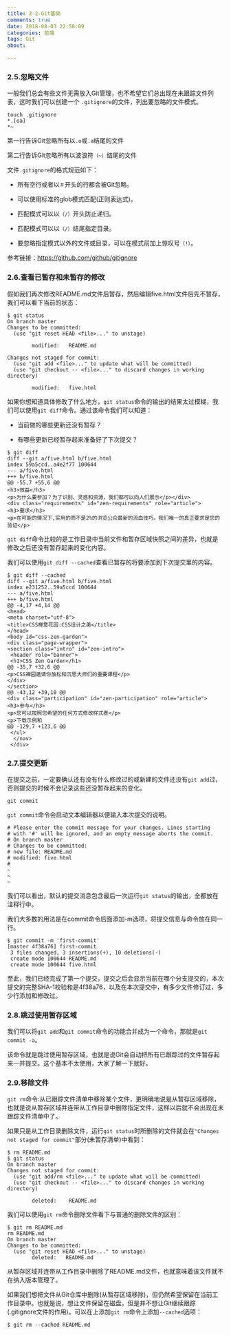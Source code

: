 ```yaml
---
title: 2-2-Git基础
comments: true
date: 2018-08-03 22:58:09
categories: 前端
tags: Git
about:

---
```


### 2.5.忽略文件

一般我们总会有些文件无需放入Git管理，也不希望它们总出现在未跟踪文件列表，这时我们可以创建一个
`.gitignore`的文件，列出要忽略的文件模式。

```
touch .gitignore
*.[oa]
*~
```

第一行告诉Git忽略所有以`.o`或`.a`结尾的文件

第二行告诉Git忽略所有以波浪符`（~）`结尾的文件

文件`.gitignore`的格式规范如下：

* 所有空行或者以`＃`开头的行都会被Git忽略。

* 可以使用标准的glob模式匹配(正则表达式)。

* 匹配模式可以以`（/）`开头防止递归。

* 匹配模式可以以`（/）`结尾指定目录。

* 要忽略指定模式以外的文件或目录，可以在模式前加上惊叹号`（!）`。

参考链接：https://github.com/github/gitignore

### 2.6.查看已暂存和未暂存的修改

假如我们再次修改README.md文件后暂存，然后编辑five.html文件后先不暂存，我们可以看下当前的状态：

```
$ git status
On branch master
Changes to be committed:
  (use "git reset HEAD <file>..." to unstage)

        modified:   README.md

Changes not staged for commit:
  (use "git add <file>..." to update what will be committed)
  (use "git checkout -- <file>..." to discard changes in working directory)

        modified:   five.html
```

如果你想知道具体修改了什么地方，`git status`命令的输出的结果太过模糊，我们可以使用`git diff`命令。通过该命令我们可以知道：

* 当前做的哪些更新还没有暂存？

* 有哪些更新已经暂存起来准备好了下次提交？

```
$ git diff
diff --git a/five.html b/five.html
index 59a5ccd..a4e2f77 100644
--- a/five.html
+++ b/five.html
@@ -55,7 +55,6 @@
<h3>效益</h3>
<p>为什么要参加？为了识别、灵感和资源，我们都可以向人们展示</p></div>
<div class="requirements" id="zen-requirements" role="article">
<h3>要求</h3>
<p>在可能的情况下,实用的而不是2%的浏览公众最新的流血技巧。我们唯一的真正要求是您的验证</p>
```

`git diff`命令比较的是工作目录中当前文件和暂存区域快照之间的差异，也就是修改之后还没有暂存起来的变化内容。

我们可以使用`git diff --cached`查看已暂存的将要添加到下次提交里的内容。

```
$ git diff --cached
diff --git a/five.html b/five.html
index e231252..59a5ccd 100644
--- a/five.html
+++ b/five.html
@@ -4,17 +4,14 @@
<head>
<meta charset="utf-8">
<title>CSS禅意花园:CSS设计之美</title>
</head>
<body id="css-zen-garden">
<div class="page-wrapper">
<section class="intro" id="zen-intro">
 <header role="banner">
 <h1>CSS Zen Garden</h1>
@@ -35,7 +32,6 @@
<p>CSS禅园邀请你放松和沉思大师们的重要课程</p>
</div>
</section>
@@ -43,12 +39,10 @@
<div class="participation" id="zen-participation" role="article">
<h3>参与</h3>
<p>您可以按照您希望的任何方式修改样式表</p>
<p>下载示例和
@@ -129,7 +123,6 @@
 </ul>
  </nav>
 </div>
```

### 2.7.提交更新

在提交之前，一定要确认还有没有什么修改过的或新建的文件还没有`git add`过，否则提交的时候不会记录这些还没暂存起来的变化。

```
git commit
```

`git commit`命令会启动文本编辑器以便输入本次提交的说明。

```
# Please enter the commit message for your changes. Lines starting
# with '#' will be ignored, and an empty message aborts the commit.
# On branch master
# Changes to be committed:
# new file: README.md
# modified: five.html
#
~
~
~
```

我们可以看出，默认的提交消息包含最后一次运行`git status`的输出，全都放在注释行中。

我们大多数的用法是在commit命令后面添加-m选项，将提交信息与命令放在同一行。

```
$ git commit -m 'first-commit'
[master 4f38a76] first-commit
 3 files changed, 3 insertions(+), 10 deletions(-)
 create mode 100644 README.md
 create mode 100644 five.html

```

至此，我们已经完成了第一个提交，提交之后会显示当前在哪个分支提交的，本次提交的完整SHA-1校验和是4f38a76，以及在本次提交中，有多少文件修订过，多少行添加和修改过。

### 2.8.跳过使用暂存区域

我们可以将`git add`和`git commit`命令的功能合并成为一个命令，那就是`git commit -a`。

 该命令就是跳过使用暂存区域，也就是说Git会自动把所有已跟踪过的文件暂存起来一并提交。这个基本不太使用，大家了解一下就好。

### 2.9.移除文件

`git rm`命令:从已跟踪文件清单中移除某个文件，更明确地说是从暂存区域移除，也就是说从暂存区域并连带从工作目录中删除指定文件，这样以后就不会出现在未跟踪文件清单中了。

如果只是从工作目录删除文件，运行`git status`时所删除的文件就会在`"Changes not staged for commit"`部分(未暂存清单)中看到：

```
$ rm README.md
$ git status
On branch master
Changes not staged for commit:
  (use "git add/rm <file>..." to update what will be committed)
  (use "git checkout -- <file>..." to discard changes in working directory)

        deleted:    README.md
```

我们可以使用`git rm`命令删除文件看下与普通的删除文件的区别：

```
$ git rm README.md
rm README.md
On branch master
Changes to be committed:
  (use "git reset HEAD <file>..." to unstage)
        deleted:   README.md
```

从暂存区域并连带从工作目录中删除了README.md文件，也就意味着该文件就不在纳入版本管理了。

如果我们想把文件从Git仓库中删除(从暂存区域移除)，但仍然希望保留在当前工作目录中。也就是说，想让文件保留在磁盘，但是并不想让Git继续跟踪(.gitignore文件的作用)。可以在上添加`git rm`命令上添加`--cached`选项：


```
$ git rm --cached README.md
```